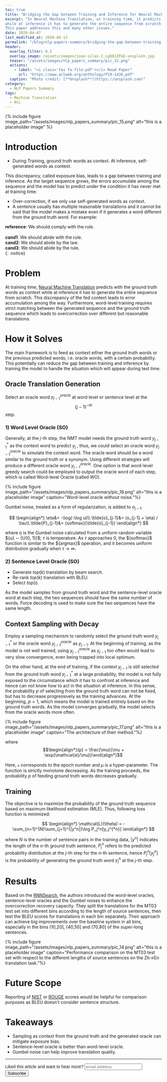 ```yaml
---
toc: true
title: "Bridging the Gap between Training and Inference for Neural Machine Translation"
excerpt: "In Neural Machine Translation, at training time, it predicts with the ground truth words as context 
while at inference it has to generate the entire sequence from scratch. This discrepancy of the fed context leads to error accumulation among the way.
This paper addresses this and many other issues."
date: 2020-04-07
last_modified_at: 2020-04-13
permalink: "/blog/nlp-papers-summary/bridging-the-gap-between-training-and-inference-for-neural-machine-translation/"
header:
  overlay_filter: 0.5
  overlay_image: /assets/images/joao-silas-I_LgQ8JZFGE-unsplash.jpg
  teaser: "/assets/images/nlp_papers_summary/pic_15.png"
  actions:
    - label: "<i class='fas fa-file-pdf'></i> Read Paper"
      url: "https://www.aclweb.org/anthology/P19-1426.pdf"  
  caption: "Photo credit: [**Unsplash**](https://unsplash.com)"
category: 
  - NLP Papers Summary
tags:
  - Machine Translation
  - ACL    
---
```

{% include figure image_path="/assets/images/nlp_papers_summary/pic_15.png"
 alt="this is a placeholder image" %}
 
# Introduction
* During Training, ground truth words as context. At inference, self-generated words as context.

This discrepancy, called exposure bias, leads to a gap between training and inference. As
the target sequence grows, the errors accumulate among the sequence and the model has to predict
under the condition it has never met at training time.
* Over-correction, if we only use self-generated words as context.
* A sentence usually has multiple reasonable translations and it cannot be said that the model makes a
mistake even if it generates a word different from the ground truth word.
For example:

**reference**: We should comply with the rule.<br><br>
**cand1**: We should abide with the rule.<br>
**cand2**: We should abide by the law.<br>
**cand3**: We should abide by the rule.<br>
{: .notice}

# Problem
At training time, [Neural Machine Translation](https://arxiv.org/abs/1409.0473) predicts with the ground truth words as context while at inference 
it has to generate the entire sequence from scratch. This discrepancy of the fed context 
leads to error accumulation among the way. Furthermore, word-level training requires strict matching 
between the generated sequence and the ground truth sequence which leads to overcorrection over 
different but reasonable translations.

# How it Solves
The main framework is to feed as context either the ground truth words 
or the previous predicted words, i.e. oracle words, with a certain probability. This potentially
can reduce the gap between training and inference by training the model to handle the situation which
will appear during test time.

## Oracle Translation Generation
Select an oracle word $y_{j−1}^{oracle}$ at word level or sentence level at the $$\{j−1\}^{-th}$$ step.
### 1) Word Level Oracle (SO)
Generally, at the $j$-th step, the NMT model needs the ground truth word $y_{j−1}^*$ 
as the context word to predict $y_j$ , thus, we could select an oracle word 
$y_{j−1}^{oracle}$ to simulate the context word. The oracle word should be a word similar 
to the ground truth or a synonym. Using different strategies will produce a different oracle word 
$y_{j−1}^{oracle}$. One option is that word-level greedy search could be employed to output the 
oracle word of each step, which is called Word-level Oracle (called WO).
 
{% include figure image_path="/assets/images/nlp_papers_summary/pic_16.png"
 alt="this is a placeholder image" 
 caption="Word-level oracle without noise."%}
 
Gumbel noise, treated as a form of regularization, is added to $o_{j−1}$.

$$
\begin{align*}
\eta&= -\log(-\log u)\\
\tilde{o}_{j-1}&= (o_{j-1} + \eta) / \tau\\
\tilde{P}_{j-1}&= {softmax}(\tilde{o}_{j-1})
\end{align*}
$$

where $\eta$ is the Gumbel noise calculated from a uniform random variable $\{u} ∼ \{U(0, 1)}$; $\tau$ is temperature.
As $\tau$ approaches 0, the $\{softmax}$ function is similar to the $\{argmax}$ operation, and it becomes uniform distribution 
gradually when $\tau$ $\rightarrow$ $\infty$.

### 2) Sentence Level Oracle (SO)
  * Generate $top(k)$ translation by beam search.
  * Re-rank $top(k)$ translation with BLEU.
  * Select $top(i)$.
  
As the model samples from ground truth word and the sentence-level oracle word at each step, the
two sequences should have the same number of words. Force decoding is used 
to make sure the two sequences have the same length. 

## Context Sampling with Decay  
Employ a sampling mechanism to randomly select the ground truth word $y_{j-1}^*$ 
or the oracle word $y_{j−1}^{oracle}$ as $y_{j−1}$. At the beginning of training, 
as the model is not well trained, using $y_{j−1}^{oracle}$ as $y_{j−1}$ too often
would lead to very slow convergence, even being trapped into local optimum. 

On the other hand, at the end of training, if the context $y_{j−1}$ is still selected 
from the ground truth word $y_{j-1}^{*}$ at a large probability, the model is not fully exposed 
to the circumstance which it has to confront at inference and hence can not know how to 
act in the situation at inference. In this sense, the probability $p$ of selecting from the 
ground truth word can not be fixed, but has to decrease progressively as the training advances. 
At the beginning, $p=1$, which means the model is trained entirely based on the ground truth words. 
As the model converges gradually, the model selects from the oracle words more often. 
  
{% include figure image_path="/assets/images/nlp_papers_summary/pic_17.png"
 alt="this is a placeholder image"
 caption="The architecture of their method."%}
 
where $$\begin{align*}{p} = \frac{\mu}{\mu + \exp(\mathcal{e}/\mu)}\end{align*}$$

Here, $\mathcal{e}$ corresponds to the epoch number and $\mu$ is a hyper-parameter. The function is
strictly monotone decreasing. As the training proceeds, the probability $p$ of feeding ground truth
words decreases gradually.
   
## Training
The objective is to maximize the probability of the ground truth sequence based on maximum likelihood estimation (MLE).
Thus, following loss function is minimized:

$$
\begin{align*}
    \mathcal{L}(\theta) = -\sum_{n=1}^{N}\sum_{j=1}^{|y^n|}\log P_j^n[y_j^{*n}]
\end{align*}
$$

where ${N}$ is the number of sentence pairs in the training data, $|y^n|$ indicates the length 
of the ${n}$-th ground truth sentence, $P_j^n$ refers to the predicted probability distribution at the ${j}$-th 
step for the ${n}$-th sentence, hence $P_j^n[y_j^n]$ is the probability of generating the 
ground truth word $y_j^n$ at the ${j}$-th step.

# Results
Based on the [RNNSearch](https://arxiv.org/pdf/1409.0473.pdf), the authors introduced the word-level oracles, sentence-level oracles and the 
Gumbel noises to enhance the overcorrection recovery capacity. They split the translations for the MT03 test
set into different bins according to the length of source sentences, then test the BLEU scores for
translations in each bin separately. Their approach can achieve big improvements over the baseline system in all
bins, especially in the bins (10,20], (40,50] and (70,80] of the super-long sentences.

{% include figure image_path="/assets/images/nlp_papers_summary/pic_14.png"
 alt="this is a placeholder image" 
 caption="Performance comparison on the MT03 test set with respect to the different lengths of 
 source sentences on the Zh→En translation task."%}
 
# Future Scope
Reporting of [NIST](http://www.mt-archive.info/HLT-2002-Doddington.pdf) or [ROUGE](http://www.aclweb.org/anthology/N03-1020) 
scores would be helpful for comparison purposes as BLEU doesn't consider sentence structure. 

# Takeaways
* Sampling as context from the ground truth and the generated oracle can mitigate exposure bias. 
* Sentence-level oracle is better than word-level oracle.
* Gumbel noise can help improve translation quality.

---
<!-- Begin Mailchimp Signup Form -->
<link href="//cdn-images.mailchimp.com/embedcode/horizontal-slim-10_7.css" rel="stylesheet" type="text/css">
<style type="text/css">
	#mc_embed_signup{background:#fff; clear:left; font:14px Helvetica,Arial,sans-serif; width:100%;}
	/* Add your own Mailchimp form style overrides in your site stylesheet or in this style block.
	   We recommend moving this block and the preceding CSS link to the HEAD of your HTML file. */
</style>
<div id="mc_embed_signup">
<form action="https://github.us19.list-manage.com/subscribe/post?u=011e5e92fe856b3d318b414ad&amp;id=f8ae890e5c" method="post" id="mc-embedded-subscribe-form" name="mc-embedded-subscribe-form" class="validate" target="_blank" novalidate>
    <div id="mc_embed_signup_scroll">
	<label for="mce-EMAIL">Liked this article and want to hear more?</label>
	<input type="email" value="" name="EMAIL" class="email" id="mce-EMAIL" placeholder="email address" required>
    <!-- real people should not fill this in and expect good things - do not remove this or risk form bot signups-->
    <div style="position: absolute; left: -5000px;" aria-hidden="true"><input type="text" name="b_92fe86c389878585bc87837e8_50543deff9" tabindex="-1" value=""></div>
    <div class="clear"><input type="submit" value="Subscribe" name="subscribe" id="mc-embedded-subscribe" class="button"></div>
    </div>
</form>
</div>
<!--End mc_embed_signup-->